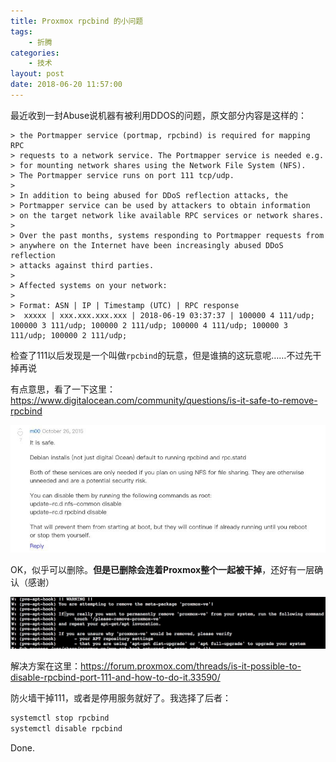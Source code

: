 ```yaml
---
title: Proxmox rpcbind 的小问题
tags: 
    - 折腾
categories:
    - 技术
layout: post
date: 2018-06-20 11:57:00
---
```


最近收到一封Abuse说机器有被利用DDOS的问题，原文部分内容是这样的：

```
> the Portmapper service (portmap, rpcbind) is required for mapping RPC
> requests to a network service. The Portmapper service is needed e.g.
> for mounting network shares using the Network File System (NFS).
> The Portmapper service runs on port 111 tcp/udp.
> 
> In addition to being abused for DDoS reflection attacks, the
> Portmapper service can be used by attackers to obtain information
> on the target network like available RPC services or network shares.
> 
> Over the past months, systems responding to Portmapper requests from
> anywhere on the Internet have been increasingly abused DDoS reflection
> attacks against third parties.
> 
> Affected systems on your network:
> 
> Format: ASN | IP | Timestamp (UTC) | RPC response
>  xxxxx | xxx.xxx.xxx.xxx | 2018-06-19 03:37:37 | 100000 4 111/udp; 100000 3 111/udp; 100000 2 111/udp; 100000 4 111/udp; 100000 3 111/udp; 100000 2 111/udp;
```

检查了111以后发现是一个叫做`rpcbind`的玩意，但是谁搞的这玩意呢……不过先干掉再说

有点意思，看了一下这里：https://www.digitalocean.com/community/questions/is-it-safe-to-remove-rpcbind

![](../_assets/media/proxmox-rpcbind-ddos/digitalocean.jpg)

OK，似乎可以删除。**但是已删除会连着Proxmox整个一起被干掉**，还好有一层确认（感谢）

![](../_assets/media/proxmox-rpcbind-ddos/confirm.jpg)


解决方案在这里：https://forum.proxmox.com/threads/is-it-possible-to-disable-rpcbind-port-111-and-how-to-do-it.33590/

防火墙干掉111，或者是停用服务就好了。我选择了后者：

```bash
systemctl stop rpcbind 
systemctl disable rpcbind
```

Done.

